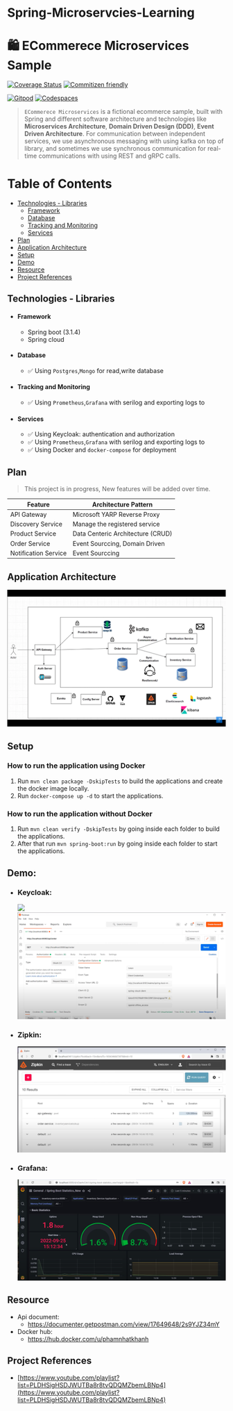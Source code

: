 # Spring-Microservcies-Learning
# 🛍️ ECommerece Microservices Sample

[![Coverage Status](https://img.shields.io/coverallsCoverage/github/mehdihadeli/ecommerce-microservices?style=for-the-badge&logo=coveralls&label=Code%20Coverage&logoColor=white)](https://coveralls.io/github/mehdihadeli/ecommerce-microservices)
[![Commitizen friendly](https://img.shields.io/badge/commitizen-friendly-brightgreen.svg?logoColor=white&style=for-the-badge)](http://commitizen.github.io/cz-cli/)

[![Gitpod](https://img.shields.io/static/v1?style=for-the-badge&message=Open%20in%20Gitpod&color=222222&logo=Gitpod&logoColor=FFAE33&label=)](https://gitpod.io/https://github.com/mehdihadeli/ecommerce-microservices)
[![Codespaces](https://img.shields.io/static/v1?style=for-the-badge&message=Open%20in%20GitHub%20Codespaces&color=181717&logo=GitHub&logoColor=FFFFFF&label=)](https://mehdihadeli-humble-space-couscous-5x5pqwwjx5c7664.github.dev)

> `ECommerece Microservices` is a fictional ecommerce sample, built with Spring and different software architecture and technologies like **Microservices Architecture**, **Domain Driven Design (DDD)**, **Event Driven Architecture**. For communication between independent services, we use asynchronous messaging with using kafka on top of library, and sometimes we use synchronous communication for real-time communications with using REST and gRPC calls.


# Table of Contents


- [Technologies - Libraries](#technologies---libraries)
  - [Framework](#framework)
  - [Database](#database)
  - [Tracking and Monitoring](#tracking-and-monitoring)
  - [Services](#services)
- [Plan](#plan)
- [Application Architecture](#application-architecture)
- [Setup](#setup)
- [Demo](#demo)
- [Resource](#resource)
- [Project References](#project-references)




                                                                                                                                          

## Technologies - Libraries
- #### Framework
    - Spring boot (3.1.4)
    - Spring cloud

- #### Database
    - ✅ Using `Postgres`,`Mongo` for read,write database 
- #### Tracking and Monitoring
    - ✅ Using `Prometheus`,`Grafana` with serilog and exporting logs to 
- #### Services
    - ✅ Using Keycloak: authentication and authorization
    - ✅ Using `Prometheus`,`Grafana` with serilog and exporting logs to 
    - ✅ Using Docker and `docker-compose` for deployment



## Plan

> This project is in progress, New features will be added over time.

| Feature          | Architecture Pattern                                                                         
| ---------------- | ------------------------------------- 
| API Gateway      | Microsoft YARP Reverse Proxy  
| Discovery Service | Manage the registered service       
| Product Service | Data Centeric Architecture (CRUD)                              
| Order Service    | Event Sourccing, Domain Driven                                                            | Inventory Service    | Event Sourccing, Domain Driven                                                  
| Notification Service | Event Sourccing   
                                          



## Application Architecture
![](./assets/Microservices-Architecture.png)

## Setup
### How to run the application using Docker

1. Run `mvn clean package -DskipTests` to build the applications and create the docker image locally.
2. Run `docker-compose up -d` to start the applications.

### How to run the application without Docker

1. Run `mvn clean verify -DskipTests` by going inside each folder to build the applications.
2. After that run `mvn spring-boot:run` by going inside each folder to start the applications.


## Demo:
- ### Keycloak:
    ![](./assets/keycloack.png)
    ![](./assets/keycloack-postman.png)
- ### Zipkin:
    ![](./assets/Zipkin.png)
- ### Grafana:
    ![](./assets/grafana.png)




## Resource
- Api document: 
    - https://documenter.getpostman.com/view/17649648/2s9YJZ34mY
- Docker hub: 
    - https://hub.docker.com/u/phamnhatkhanh
## Project References

- [https://www.youtube.com/playlist?list=PLDHSigHSDJWUTBa8r8tvQDQMZbemLBNp4](https://www.youtube.com/playlist?list=PLDHSigHSDJWUTBa8r8tvQDQMZbemLBNp4)


